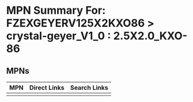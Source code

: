 



# MPN Summary For: FZEXGEYERV125X2KXO86 > crystal-geyer_V1_0 : 2.5X2.0_KXO-86

## MPNs
  

|MPN|Direct Links|Search Links|
| :--- | :--- | :--- |
||||
